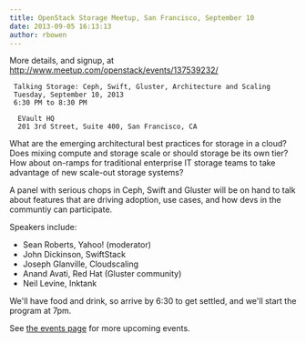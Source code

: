 ```yaml
---
title: OpenStack Storage Meetup, San Francisco, September 10
date: 2013-09-05 16:13:13
author: rbowen
---
```


More details, and signup, at http://www.meetup.com/openstack/events/137539232/

     Talking Storage: Ceph, Swift, Gluster, Architecture and Scaling
     Tuesday, September 10, 2013
     6:30 PM to 8:30 PM

      EVault HQ
      201 3rd Street, Suite 400, San Francisco, CA

What are the emerging architectural best practices for storage in a cloud? Does mixing compute and storage scale or should storage be its own tier? How about on-ramps for traditional enterprise IT storage teams to take advantage of new scale-out storage systems?

A panel with serious chops in Ceph, Swift and Gluster will be on hand to talk about features that are driving adoption, use cases, and how devs in the communtiy can participate.

Speakers include: 

* Sean Roberts, Yahoo! (moderator) 
* John Dickinson, SwiftStack 
* Joseph Glanville, Cloudscaling 
* Anand Avati, Red Hat (Gluster community) 
* Neil Levine, Inktank

We'll have food and drink, so arrive by 6:30 to get settled, and we'll start the program at 7pm.

See [the events page](http://rdoproject.org/Events) for more upcoming events.
